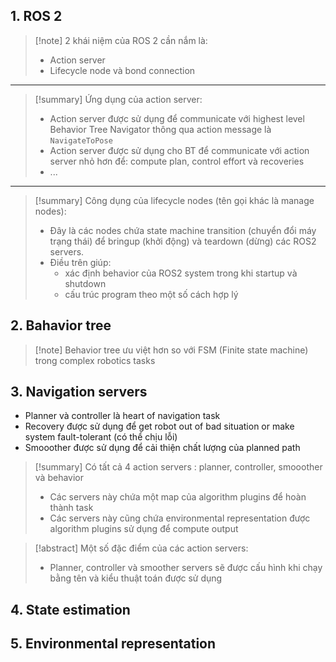 

## 1. ROS 2

> [!note] 2 khái niệm của ROS 2 cần nắm là:
> - Action server
> - Lifecycle node và bond connection 

---
> [!summary] Ứng dụng của action server:
> - Action server được sử dụng để communicate với highest level Behavior Tree Navigator thông qua action message là `NavigateToPose`
> - Action server được sử dụng cho BT để communicate với action server nhỏ hơn để: compute plan, control effort và recoveries
> - ...

---
> [!summary] Công dụng của lifecycle nodes (tên gọi khác là manage nodes): 
> - Đây là các nodes chứa state machine transition (chuyển đổi máy trạng thái) để bringup (khởi động) và teardown (dừng) các ROS2 servers.
> - Điều trên giúp:
> 	- xác định behavior của ROS2 system trong khi startup và shutdown
> 	- cấu trúc program theo một số cách hợp lý





## 2. Bahavior tree

> [!note] Behavior tree ưu việt hơn so với FSM (Finite state machine) trong complex robotics tasks





## 3. Navigation servers

- Planner và controller là heart of navigation task 
- Recovery được sử dụng để get robot out of bad situation or make system fault-tolerant (có thể chịu lỗi)
- Smooother được sử dụng để cải thiện chất lượng của planned path 

> [!summary] Có tất cả 4 action servers : planner, controller, smooother và behavior 
> - Các servers này chứa một map của algorithm plugins để hoàn thành task 
> - Các servers này cũng chứa environmental representation được algorithm plugins sử dụng để compute output 


> [!abstract] Một số đặc điểm của các action servers:
> - Planner, controller và smoother servers sẽ được cấu hình khi chạy bằng tên và kiểu thuật toán được sử dụng




## 4. State estimation 




## 5. Environmental representation 

